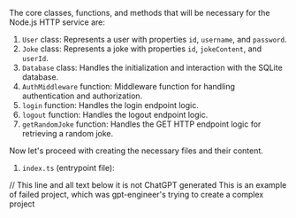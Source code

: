 The core classes, functions, and methods that will be necessary for the Node.js HTTP service are:

1. `User` class: Represents a user with properties `id`, `username`, and `password`.
2. `Joke` class: Represents a joke with properties `id`, `jokeContent`, and `userId`.
3. `Database` class: Handles the initialization and interaction with the SQLite database.
4. `AuthMiddleware` function: Middleware function for handling authentication and authorization.
5. `login` function: Handles the login endpoint logic.
6. `logout` function: Handles the logout endpoint logic.
7. `getRandomJoke` function: Handles the GET HTTP endpoint logic for retrieving a random joke.

Now let's proceed with creating the necessary files and their content.

1. `index.ts` (entrypoint file):

// This line and all text below it is not ChatGPT generated
This is an example of failed project, which was gpt-engineer's trying to create a complex project